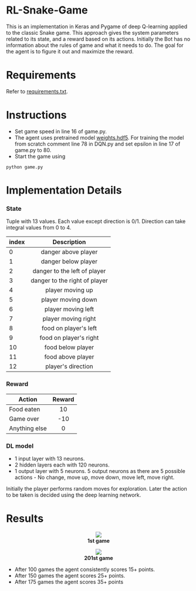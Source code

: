 # RL-Snake-Game
This is an implementation in Keras and Pygame of deep Q-learning applied to the classic Snake game. This approach gives the system parameters related to its state, and a reward based on its actions. Initially the Bot has no information about the rules of game and what it needs to do. The goal for the agent is to figure it out and maximize the reward. 

# Requirements
Refer to [requirements.txt](../master/requirements.txt).

# Instructions
* Set game speed in line 16 of game.py.
* The agent uses pretrained model [weights.hdf5](../master/weights.hdf5). For training the model from scratch comment line 78 in DQN.py and set epsilon in line 17 of game.py to 80.
* Start the game using 
``` 
python game.py
```

# Implementation Details

### State

Tuple with 13 values. Each value except direction is 0/1. Direction can take integral values from 0 to 4. 

| index |    Description  			    	  |
|-------|:-----------------------------:|
| 0 	  |danger above player 			      | 
| 1   	|danger below player    		    |  
| 2   	|danger to the left of player 	|  
| 3   	|danger to the right of player 	|  
| 4  	  |player moving up 				      |  
| 5   	|player moving down 			      |  
| 6   	|player moving left 			      |  
| 7   	|player moving right 			      |  
| 8  	  |food on player's left 		      |  
| 9  	  |food on player's right 	      |  
| 10    |food below player 			      	|  
| 11 	  |food above player 			      	|  
| 12 	  |player's direction 		      	|  

### Reward 
|Action        | Reward |
|--------------|:------:|
|Food eaten    |  10   |
|Game over     | -10    |
|Anything else |  0     |

### DL model
* 1 input layer with 13 neurons.
* 2 hidden layers each with 120 neurons.
* 1 output layer with 5 neurons. 5 output neurons as there are 5 possible actions - No change, move up, move down, move left, move right.

Initially the player performs random moves for exploration. Later the action to be taken is decided using the deep learning network.

# Results

<p align="center"> 
    <img src="../master/images/game1.gif">
    <br/>
  <b>1st game</b>
 </p>
 <p align="center"> 
    <img src="../master/images/game201.gif">
    <br/>
    <b>201st game</b>
 </p>


* After 100 games the agent consistently scores 15+ points.
* After 150 games the agent scores 25+ points.
* After 175 games the agent scores 35+ points
